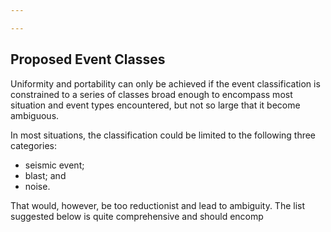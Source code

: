 ```yaml
---

---
```


## Proposed Event Classes
Uniformity and portability can only be achieved if the event classification is constrained to a series of classes broad enough to encompass most situation and event types encountered, but not so large that it become ambiguous. 

In most situations, the classification could be limited to the following three categories: 
- seismic event;
- blast; and 
- noise. 

That would, however, be too reductionist and lead to ambiguity. The list suggested below is quite comprehensive and should encomp
<!--stackedit_data:
eyJoaXN0b3J5IjpbMTEwNjI4Njc5XX0=
-->